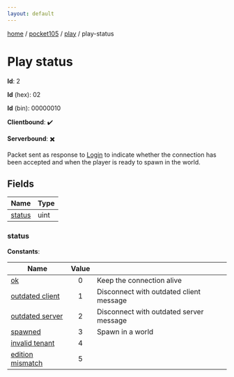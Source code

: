 ```yaml
---
layout: default
---
```


[home](/)  /  [pocket105](/protocol/pocket105)  /  [play](/protocol/pocket105/play)  /  play-status

# Play status

**Id**: 2

**Id** (hex): 02

**Id** (bin): 00000010

**Clientbound**: ✔️

**Serverbound**: ✖️

Packet sent as response to [Login](#play_login) to indicate whether the connection has been accepted and when the player is ready to spawn in the world.

## Fields

Name | Type
---|---
[status](#status) | uint

### status

**Constants**:

Name | Value |  |
---|:---:|---
[ok](status_ok) | 0 | Keep the connection alive
[outdated client](status_outdated-client) | 1 | Disconnect with outdated client message
[outdated server](status_outdated-server) | 2 | Disconnect with outdated server message
[spawned](status_spawned) | 3 | Spawn in a world
[invalid tenant](status_invalid-tenant) | 4 | 
[edition mismatch](status_edition-mismatch) | 5 | 

